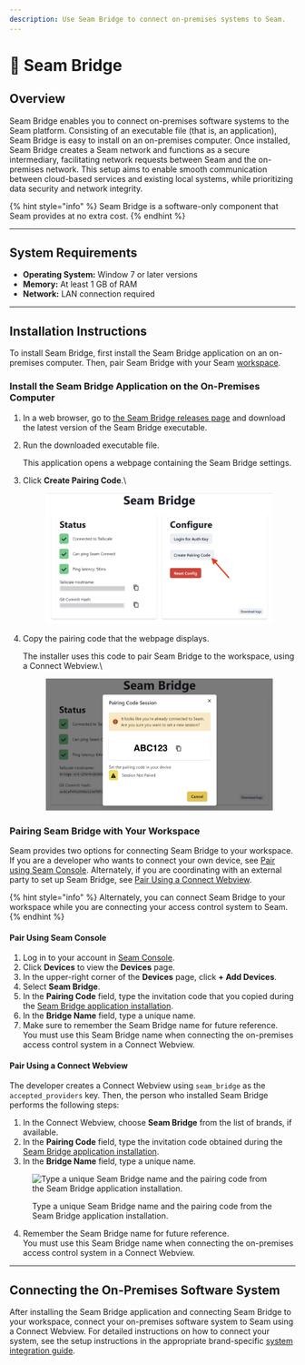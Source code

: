 ```yaml
---
description: Use Seam Bridge to connect on-premises systems to Seam.
---
```


# 📡 Seam Bridge

## Overview

Seam Bridge enables you to connect on-premises software systems to the Seam platform. Consisting of an executable file (that is, an application), Seam Bridge is easy to install on an on-premises computer. Once installed, Seam Bridge creates a Seam network and functions as a secure intermediary, facilitating network requests between Seam and the on-premises network. This setup aims to enable smooth communication between cloud-based services and existing local systems, while prioritizing data security and network integrity.

{% hint style="info" %}
Seam Bridge is a software-only component that Seam provides at no extra cost.
{% endhint %}

***

## System Requirements

* **Operating System:** Window 7 or later versions
* **Memory:** At least 1 GB of RAM
* **Network:** LAN connection required

***

## Installation Instructions

To install Seam Bridge, first install the Seam Bridge application on an on-premises computer. Then, pair Seam Bridge with your Seam [workspace](../core-concepts/workspaces/).

### **Install the Seam Bridge Application on the On-Premises Computer**

1. In a web browser, go to [the Seam Bridge releases page](https://github.com/seamapi/seam-bridge/releases/latest) and download the latest version of the Seam Bridge executable.
2.  Run the downloaded executable file.

    This application opens a webpage containing the Seam Bridge settings.
3.  Click **Create Pairing Code**.\


    <figure><img src="../.gitbook/assets/seam-bridge-create-pairing-code.png" alt=""><figcaption></figcaption></figure>
4.  Copy the pairing code that the webpage displays.

    The installer uses this code to pair Seam Bridge to the workspace, using a Connect Webview.\


    <figure><img src="../.gitbook/assets/seam-bridge-already-connected-error.png" alt=""><figcaption></figcaption></figure>

### Pairing Seam Bridge with Your Workspace

Seam provides two options for connecting Seam Bridge to your workspace. If you are a developer who wants to connect your own device, see [Pair using Seam Console](seam-bridge.md#pair-using-the-seam-console). Alternately, if you are coordinating with an external party to set up Seam Bridge, see [Pair Using a Connect Webview](seam-bridge.md#pair-using-a-connect-webview).

{% hint style="info" %}
Alternately, you can connect Seam Bridge to your workspace while you are connecting your access control system to Seam.
{% endhint %}

#### **Pair Using Seam Console**

1. Log in to your account in [Seam Console](https://console.getseam.com).
2. Click **Devices** to view the **Devices** page.
3. In the upper-right corner of the **Devices** page, click **+ Add Devices**.
4. Select **Seam Bridge**.
5. In the **Pairing Code** field, type the invitation code that you copied during the [Seam Bridge application installation](seam-bridge.md#install-the-seam-bridge-application-on-the-on-premises-computer).
6. In the **Bridge Name** field, type a unique name.
7. Make sure to remember the Seam Bridge name for future reference.\
   You must use this Seam Bridge name when connecting the on-premises access control system in a Connect Webview.

#### **Pair Using a Connect Webview**

The developer creates a Connect Webview using `seam_bridge` as the `accepted_providers` key. Then, the person who installed Seam Bridge performs the following steps:

1. In the Connect Webview, choose **Seam Bridge** from the list of brands, if available.
2. In the **Pairing Code** field, type the invitation code obtained during the [Seam Bridge application installation](seam-bridge.md#install-the-seam-bridge-application-on-the-on-premises-computer).
3. In the **Bridge Name** field, type a unique name.

<figure><img src="../.gitbook/assets/connect-webview-seam-bridge-info.png" alt="Type a unique Seam Bridge name and the pairing code from the Seam Bridge application installation." width="245"><figcaption><p>Type a unique Seam Bridge name and the pairing code from the Seam Bridge application installation.</p></figcaption></figure>

4. Remember the Seam Bridge name for future reference.\
   You must use this Seam Bridge name when connecting the on-premises access control system in a Connect Webview.

***

## Connecting the On-Premises Software System

After installing the Seam Bridge application and connecting Seam Bridge to your workspace, connect your on-premises software system to Seam using a Connect Webview. For detailed instructions on how to connect your system, see the setup instructions in the appropriate brand-specific [system integration guide](../device-and-system-integration-guides/overview.md#access-control-systems).
